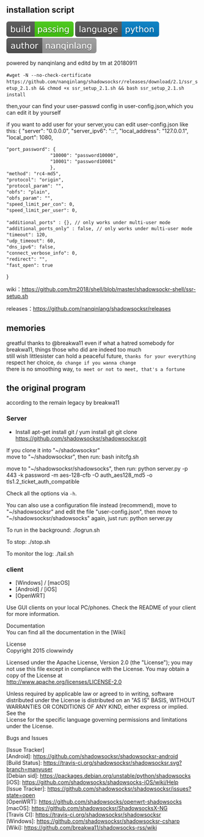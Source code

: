 ## installation script
[![build](https://github.com/SuzukazeAoran/SVG/blob/master/build%20passing.svg)](https://github.com/nanqinlang-shadowsocksr/shadowsocksr-python)
[![language](https://github.com/SuzukazeAoran/SVG/blob/master/language-python-blue.svg)](https://github.com/nanqinlang-shadowsocksr/shadowsocksr-python)
[![author](https://github.com/SuzukazeAoran/SVG/blob/master/author-nanqinlang-lightgrey.svg)](https://github.com/nanqinlang-shadowsocksr/shadowsocksr-python)

powered by nanqinlang and editd by tm at 20180911 

`#wget -N --no-check-certificate https://github.com/nanqinlang/shadowsocksr/releases/download/2.1/ssr_setup_2.1.sh && chmod +x ssr_setup_2.1.sh && bash ssr_setup_2.1.sh install`

then,your can find your user-passwd config in user-config.json,which you can edit it by yourself

if you want to add user for your server,you can edit user-config.json like this:
{
    "server": "0.0.0.0",
    "server_ipv6": "::",
    "local_address": "127.0.0.1",
    "local_port": 1080,

    "port_password": {
                    "10000": "password10000",
                    "10001": "password10001"
                    },
    "method": "rc4-md5",
    "protocol": "origin",
    "protocol_param": "",
    "obfs": "plain",
    "obfs_param": "",
    "speed_limit_per_con": 0,
    "speed_limit_per_user": 0,

    "additional_ports" : {}, // only works under multi-user mode
    "additional_ports_only" : false, // only works under multi-user mode
    "timeout": 120,
    "udp_timeout": 60,
    "dns_ipv6": false,
    "connect_verbose_info": 0,
    "redirect": "",
    "fast_open": true
}

wiki：https://github.com/tm2018/shell/blob/master/shadowsockr-shell/ssr-setup.sh

releases：https://github.com/nanqinlang/shadowsocksr/releases
## memories
greatful thanks to @breakwa11
even if what a hatred somebody for breakwa11, things those who did are indeed too much  
still wish littlesister can hold a peaceful future, `thanks for your everything`  
respect her choice, `do change if you wanna change`  
there is no smoothing way, `to meet or not to meet, that's a fortune`
## the original program
according to the remain legacy by breakwa11
### Server
- Install
    apt-get install git / yum install git
    git clone https://github.com/shadowsocksr/shadowsocksr.git

If you clone it into "~/shadowsocksr"  
move to "~/shadowsocksr", then run:
    bash initcfg.sh

move to "~/shadowsocksr/shadowsocks", then run:
    python server.py -p 443 -k password -m aes-128-cfb -O auth_aes128_md5 -o tls1.2_ticket_auth_compatible

Check all the options via `-h`.

You can also use a configuration file instead (recommend), move to "~/shadowsocksr" and edit the file "user-config.json", then move to "~/shadowsocksr/shadowsocks" again, just run:
    python server.py

To run in the background:
    ./logrun.sh

To stop:
    ./stop.sh

To monitor the log:
    ./tail.sh
### client
* [Windows] / [macOS]
* [Android] / [iOS]
* [OpenWRT]

Use GUI clients on your local PC/phones. Check the README of your client for more information.

Documentation  
You can find all the documentation in the [Wiki]

License  
Copyright 2015 clowwindy

Licensed under the Apache License, Version 2.0 (the "License"); you may not use this file except in compliance with the License. You may obtain a copy of the License at  
    http://www.apache.org/licenses/LICENSE-2.0

Unless required by applicable law or agreed to in writing, software  
distributed under the License is distributed on an "AS IS" BASIS, WITHOUT  
WARRANTIES OR CONDITIONS OF ANY KIND, either express or implied. See the  
License for the specific language governing permissions and limitations  
under the License.

Bugs and Issues

[Issue Tracker]  
[Android]:           https://github.com/shadowsocksr/shadowsocksr-android  
[Build Status]:      https://travis-ci.org/shadowsocksr/shadowsocksr.svg?branch=manyuser  
[Debian sid]:        https://packages.debian.org/unstable/python/shadowsocks  
[iOS]:               https://github.com/shadowsocks/shadowsocks-iOS/wiki/Help  
[Issue Tracker]:     https://github.com/shadowsocksr/shadowsocksr/issues?state=open  
[OpenWRT]:           https://github.com/shadowsocks/openwrt-shadowsocks  
[macOS]:             https://github.com/shadowsocksr/ShadowsocksX-NG  
[Travis CI]:         https://travis-ci.org/shadowsocksr/shadowsocksr  
[Windows]:           https://github.com/shadowsocksr/shadowsocksr-csharp  
[Wiki]:              https://github.com/breakwa11/shadowsocks-rss/wiki  

